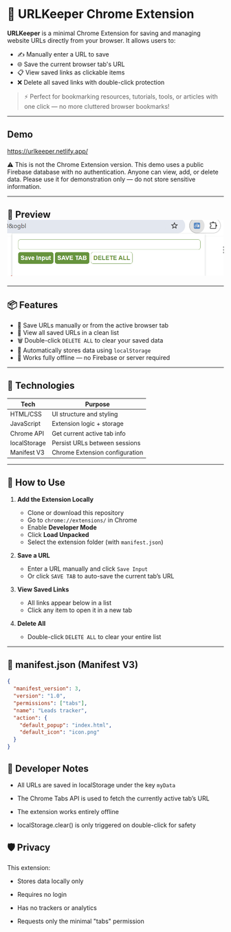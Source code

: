 # 🧩 URLKeeper Chrome Extension

**URLKeeper** is a minimal Chrome Extension for saving and managing website URLs directly from your browser. It allows users to:

- ✍️ Manually enter a URL to save
- 🌐 Save the current browser tab's URL
- 📋 View saved links as clickable items
- ❌ Delete all saved links with double-click protection

> ⚡ Perfect for bookmarking resources, tutorials, tools, or articles with one click — no more cluttered browser bookmarks!

---

## Demo

<https://urlkeeper.netlify.app/>

⚠️ This is not the Chrome Extension version.
This demo uses a public Firebase database with no authentication.
Anyone can view, add, or delete data. Please use it for demonstration only — do not store sensitive information.

---

## 📸 Preview![image](image.png)

---

## 📦 Features

- 🔖 Save URLs manually or from the active browser tab
- 📑 View all saved URLs in a clean list
- 🗑 Double-click `DELETE ALL` to clear your saved data
- 💾 Automatically stores data using `localStorage`
- 🔐 Works fully offline — no Firebase or server required

---

## 🔧 Technologies

| Tech         | Purpose                        |
| ------------ | ------------------------------ |
| HTML/CSS     | UI structure and styling       |
| JavaScript   | Extension logic + storage      |
| Chrome API   | Get current active tab info    |
| localStorage | Persist URLs between sessions  |
| Manifest V3  | Chrome Extension configuration |

---

## 🚀 How to Use

1. **Add the Extension Locally**

   - Clone or download this repository
   - Go to `chrome://extensions/` in Chrome
   - Enable **Developer Mode**
   - Click **Load Unpacked**
   - Select the extension folder (with `manifest.json`)

2. **Save a URL**

   - Enter a URL manually and click `Save Input`
   - Or click `SAVE TAB` to auto-save the current tab’s URL

3. **View Saved Links**

   - All links appear below in a list
   - Click any item to open it in a new tab

4. **Delete All**

   - Double-click `DELETE ALL` to clear your entire list

---

## 📜 manifest.json (Manifest V3)

```json
{
  "manifest_version": 3,
  "version": "1.0",
  "permissions": ["tabs"],
  "name": "Leads tracker",
  "action": {
    "default_popup": "index.html",
    "default_icon": "icon.png"
  }
}
```

## 🧠 Developer Notes

- All URLs are saved in localStorage under the key `myData`

- The Chrome Tabs API is used to fetch the currently active tab’s URL

- The extension works entirely offline

- localStorage.clear() is only triggered on double-click for safety

## 🛡️ Privacy

This extension:

- Stores data locally only

- Requires no login

- Has no trackers or analytics

- Requests only the minimal "tabs" permission
